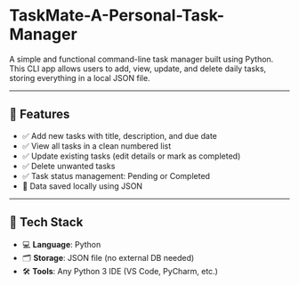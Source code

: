 # TaskMate-A-Personal-Task-Manager 
A simple and functional command-line task manager built using Python.  
This CLI app allows users to add, view, update, and delete daily tasks, storing everything in a local JSON file.

---

## 🚀 Features

- ✅ Add new tasks with title, description, and due date
- ✅ View all tasks in a clean numbered list
- ✅ Update existing tasks (edit details or mark as completed)
- ✅ Delete unwanted tasks
- ✅ Task status management: Pending or Completed
- 💾 Data saved locally using JSON

---

## 🧠 Tech Stack

- 💻 **Language**: Python
- 🗂 **Storage**: JSON file (no external DB needed)
- 🛠️ **Tools**: Any Python 3 IDE (VS Code, PyCharm, etc.)
